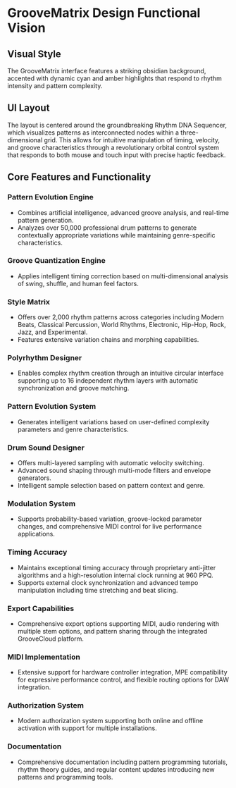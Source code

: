 # GrooveMatrix Design Functional Vision

## Visual Style
The GrooveMatrix interface features a striking obsidian background, accented with dynamic cyan and amber highlights that respond to rhythm intensity and pattern complexity.

## UI Layout
The layout is centered around the groundbreaking Rhythm DNA Sequencer, which visualizes patterns as interconnected nodes within a three-dimensional grid. This allows for intuitive manipulation of timing, velocity, and groove characteristics through a revolutionary orbital control system that responds to both mouse and touch input with precise haptic feedback.

## Core Features and Functionality

### Pattern Evolution Engine
- Combines artificial intelligence, advanced groove analysis, and real-time pattern generation.
- Analyzes over 50,000 professional drum patterns to generate contextually appropriate variations while maintaining genre-specific characteristics.

### Groove Quantization Engine
- Applies intelligent timing correction based on multi-dimensional analysis of swing, shuffle, and human feel factors.

### Style Matrix
- Offers over 2,000 rhythm patterns across categories including Modern Beats, Classical Percussion, World Rhythms, Electronic, Hip-Hop, Rock, Jazz, and Experimental.
- Features extensive variation chains and morphing capabilities.

### Polyrhythm Designer
- Enables complex rhythm creation through an intuitive circular interface supporting up to 16 independent rhythm layers with automatic synchronization and groove matching.

### Pattern Evolution System
- Generates intelligent variations based on user-defined complexity parameters and genre characteristics.

### Drum Sound Designer
- Offers multi-layered sampling with automatic velocity switching.
- Advanced sound shaping through multi-mode filters and envelope generators.
- Intelligent sample selection based on pattern context and genre.

### Modulation System
- Supports probability-based variation, groove-locked parameter changes, and comprehensive MIDI control for live performance applications.

### Timing Accuracy
- Maintains exceptional timing accuracy through proprietary anti-jitter algorithms and a high-resolution internal clock running at 960 PPQ.
- Supports external clock synchronization and advanced tempo manipulation including time stretching and beat slicing.

### Export Capabilities
- Comprehensive export options supporting MIDI, audio rendering with multiple stem options, and pattern sharing through the integrated GrooveCloud platform.

### MIDI Implementation
- Extensive support for hardware controller integration, MPE compatibility for expressive performance control, and flexible routing options for DAW integration.

### Authorization System
- Modern authorization system supporting both online and offline activation with support for multiple installations.

### Documentation
- Comprehensive documentation including pattern programming tutorials, rhythm theory guides, and regular content updates introducing new patterns and programming tools.
